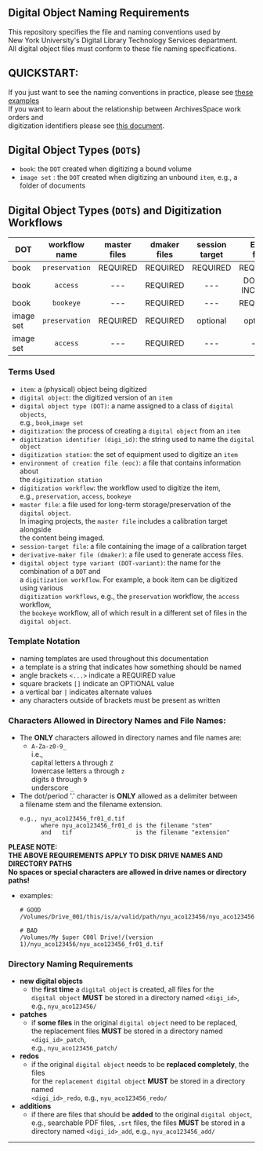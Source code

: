 ## Digital Object Naming Requirements
This repository specifies the file and naming conventions used by  
New York University's Digital Library Technology Services department.  
All digital object files must conform to these file naming specifications.


## QUICKSTART:
If you just want to see the naming conventions in practice, please see [these examples](./QUICKSTART.md)  
If you want to learn about the relationship between ArchivesSpace work orders and  
digitization identifiers please see [this document](./aspace-workorders-and-digitization.md).  

## Digital Object Types (`DOT`s)
* `book`: the `DOT` created when digitizing a bound volume
* `image set` : the `DOT` created when digitizing an unbound `item`, e.g., a folder of documents

## Digital Object Types (`DOT`s) and Digitization Workflows

| DOT       | workflow<br>name | master<br>files | dmaker<br>files | session<br>target | EOC<br>file    | README.txt<br>file | naming<br>template                        |
|-----------|:----------------:|:---------------:|:---------------:|:-----------------:|:--------------:|:------------------:|-------------------------------------------|
| book      | `preservation`   | REQUIRED        | REQUIRED        | REQUIRED          | REQUIRED       | optional           | [link](./preservation-naming-template.md) |
| book      | `access`         | ---             | REQUIRED        | ---               | DO NOT INCLUDE | optional           | [link](./access-naming-template.md)       |
| book      | `bookeye`        | ---             | REQUIRED        | ---               | REQUIRED       | optional           | [link](./bookeye-naming-template.md)      |
| image set | `preservation`   | REQUIRED        | REQUIRED        | optional          | optional       | optional           | [link](./preservation-naming-template.md) |
| image set | `access`         | ---             | REQUIRED        | ---               | ---            | optional           | [link](./access-naming-template.md)       |


### Terms Used
* `item`: a (physical) object being digitized
* `digital object`: the digitized version of an `item`
* `digital object type (DOT)`: a name assigned to a class of `digital objects`,  
e.g., `book`,`image set`
* `digitization`: the process of creating a `digital object` from an `item`
* `digitization identifier (digi_id)`: the string used to name the `digital object`
* `digitization station`: the set of equipment used to digitize an `item`
* `environment of creation file (eoc)`: a file that contains information about  
the `digitization station`
* `digitization workflow`: the workflow used to digitize the item,  
e.g., `preservation`, `access`, `bookeye`
* `master file`: a file used for long-term storage/preservation of the `digital object`.  
  In imaging projects, the `master file` includes a calibration target alongside  
  the content being imaged.  
* `session-target file`: a file containing the image of a calibration target
* `derivative-maker file (dmaker)`: a file used to generate access files.   
* `digital object type variant (DOT-variant)`: the name for the combination of a `DOT` and  
a `digitization workflow`. For example, a book item can be digitized using various  
`digitization workflows`, e.g., the `preservation` workflow, the `access` workflow,  
the `bookeye` workflow, all of which result in a different set of files in the `digital object`.

### Template Notation
* naming templates are used throughout this documentation
* a template is a string that indicates how something should be named
* angle brackets `<...>` indicate a REQUIRED value
* square brackets `[]` indicate an OPTIONAL value
* a vertical bar `|` indicates alternate values
* any characters outside of brackets must be present as written

### Characters Allowed in Directory Names and File Names:
* The **ONLY** characters allowed in directory names and file names are:  
  * `A-Za-z0-9_`   
    i.e.,   
    capital letters `A` through `Z`  
    lowercase letters `a` through `z`  
    digits `0` through `9`  
    underscore `_`  
* The dot/period '.' character is **ONLY** allowed as a delimiter between  
  a filename stem and the filename extension.
  ```
  e.g., nyu_aco123456_fr01_d.tif
        where nyu_aco123456_fr01_d is the filename "stem"
        and   tif                  is the filename "extension"
  ```

**PLEASE NOTE:**  
**THE ABOVE REQUIREMENTS APPLY TO DISK DRIVE NAMES AND DIRECTORY PATHS**  
**No spaces or special characters are allowed in drive names or directory paths!**  


* examples:
  ```
  # GOOD
  /Volumes/Drive_001/this/is/a/valid/path/nyu_aco123456/nyu_aco123456_fr01_d.tif
  ```

  ```
  # BAD
  /Volumes/My $uper C00l Drive!/(version 1)/nyu_aco123456/nyu_aco123456_fr01_d.tif  
  ```

### Directory Naming Requirements
* **new digital objects**
  * the **first time** a `digital object` is created, all files for the   
  `digital object` **MUST** be stored in a directory named `<digi_id>`,  
  e.g., `nyu_aco123456/`
* **patches**
  * if **some files** in the original `digital object` need to be replaced,  
  the replacement files **MUST** be stored in a directory named `<digi_id>_patch`,  
  e.g., `nyu_aco123456_patch/`
* **redos**
  * if the original `digital object` needs to be **replaced completely**, the files  
  for the `replacement digital object` **MUST** be stored in a directory named  
  `<digi_id>_redo`, e.g., `nyu_aco123456_redo/`
* **additions**
  * if there are files that should be **added** to the original `digital object`,   
  e.g., searchable PDF files, `.srt` files, the files **MUST** be stored in a  
  directory named `<digi_id>_add`, e.g., `nyu_aco123456_add/`


---
